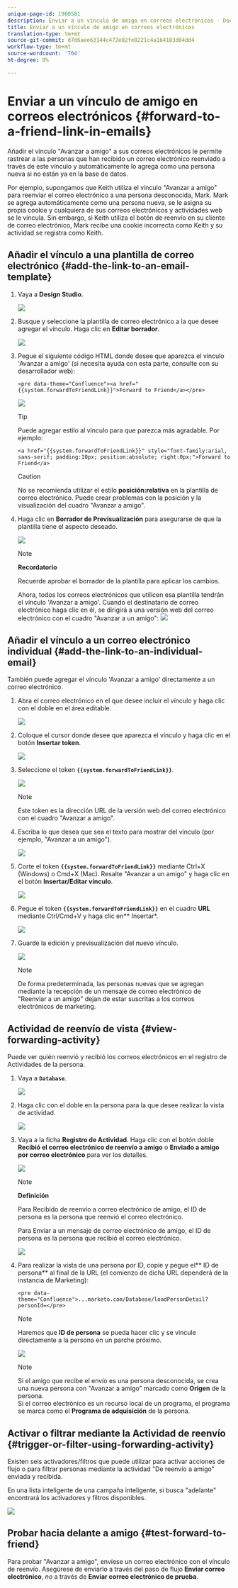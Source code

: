 ```yaml
---
unique-page-id: 1900581
description: Enviar a un vínculo de amigo en correos electrónicos - Documentos de marketing - Documentación del producto
title: Enviar a un vínculo de amigo en correos electrónicos
translation-type: tm+mt
source-git-commit: d7d6aee63144c472e02fe0221c4a164183d04dd4
workflow-type: tm+mt
source-wordcount: '704'
ht-degree: 0%

---
```



# Enviar a un vínculo de amigo en correos electrónicos {#forward-to-a-friend-link-in-emails}

Añadir el vínculo &quot;Avanzar a amigo&quot; a sus correos electrónicos le permite rastrear a las personas que han recibido un correo electrónico reenviado a través de este vínculo y automáticamente lo agrega como una persona nueva si no están ya en la base de datos.

Por ejemplo, supongamos que Keith utiliza el vínculo &quot;Avanzar a amigo&quot; para reenviar el correo electrónico a una persona desconocida, Mark. Mark se agrega automáticamente como una persona nueva, se le asigna su propia cookie y cualquiera de sus correos electrónicos y actividades web se le vincula. Sin embargo, si Keith utiliza el botón de reenvío en su cliente de correo electrónico, Mark recibe una cookie incorrecta como Keith y su actividad se registra como Keith.

## Añadir el vínculo a una plantilla de correo electrónico {#add-the-link-to-an-email-template}

1. Vaya a **Design Studio**.

   ![](assets/one-8.png)

1. Busque y seleccione la plantilla de correo electrónico a la que desee agregar el vínculo. Haga clic en **Editar borrador**.

   ![](assets/two-7.png)

1. Pegue el siguiente código HTML donde desee que aparezca el vínculo &#39;Avanzar a amigo&#39; (si necesita ayuda con esta parte, consulte con su desarrollador web):

   `<pre data-theme="Confluence"><a href="{{system.forwardToFriendLink}}">Forward to Friend</a></pre>`

   ![](assets/three-7.png)

   >[!TIP]
   >
   >
   >Puede agregar estilo al vínculo para que parezca más agradable. Por ejemplo:
   >
   >`<a href="{{system.forwardToFriendLink}}" style="font-family:arial, sans-serif; padding:10px; position:absolute; right:0px;">Forward to Friend</a>`

   >[!CAUTION]
   >
   >No se recomienda utilizar el estilo **posición:relativa** en la plantilla de correo electrónico. Puede crear problemas con la posición y la visualización del cuadro &quot;Avanzar a amigo&quot;.

1. Haga clic en **Borrador de Previsualización** para asegurarse de que la plantilla tiene el aspecto deseado.

   ![](assets/four-5.png)

   >[!NOTE]
   >
   >**Recordatorio**
   >
   >Recuerde aprobar el borrador de la plantilla para aplicar los cambios.

   Ahora, todos los correos electrónicos que utilicen esa plantilla tendrán el vínculo &#39;Avanzar a amigo&#39;. Cuando el destinatario de correo electrónico haga clic en él, se dirigirá a una versión web del correo electrónico con el cuadro &quot;Avanzar a un amigo&quot;:
   ![](assets/f2afbox.png)

## Añadir el vínculo a un correo electrónico individual {#add-the-link-to-an-individual-email}

También puede agregar el vínculo &#39;Avanzar a amigo&#39; directamente a un correo electrónico.

1. Abra el correo electrónico en el que desee incluir el vínculo y haga clic con el doble en el área editable.

   ![](assets/five-4.png)

1. Coloque el cursor donde desee que aparezca el vínculo y haga clic en el botón **Insertar token**.

   ![](assets/six-2.png)

1. Seleccione el token **`{{system.forwardToFriendLink}}`**.

   ![](assets/seven-1.png)

   >[!NOTE]
   >
   >Este token es la dirección URL de la versión web del correo electrónico con el cuadro &quot;Avanzar a amigo&quot;.

1. Escriba lo que desea que sea el texto para mostrar del vínculo (por ejemplo, &quot;Avanzar a un amigo&quot;).

   ![](assets/seven-1.png)

1. Corte el token **`{{system.forwardToFriendLink}}`** mediante Ctrl+X (Windows) o Cmd+X (Mac). Resalte &quot;Avanzar a un amigo&quot; y haga clic en el botón **Insertar/Editar vínculo**.

   ![](assets/eight-1.png)

1. Pegue el token **`{{system.forwardToFriendLink}}`** en el cuadro **URL** mediante Ctrl/Cmd+V y haga clic en** Insertar*.

   ![](assets/nine.png)

1. Guarde la edición y previsualización del nuevo vínculo.

   ![](assets/ten-1.png)

   >[!NOTE]
   >
   >De forma predeterminada, las personas nuevas que se agregan mediante la recepción de un mensaje de correo electrónico de &quot;Reenviar a un amigo&quot; dejan de estar suscritas a los correos electrónicos de marketing.

## Actividad de reenvío de vista {#view-forwarding-activity}

Puede ver quién reenvió y recibió los correos electrónicos en el registro de Actividades de la persona.

1. Vaya a **`Database`**.

   ![](assets/db.png)

1. Haga clic con el doble en la persona para la que desee realizar la vista de actividad.

   ![](assets/fourteen.png)

1. Vaya a la ficha **Registro de Actividad**. Haga clic con el botón doble **Recibió el correo electrónico de reenvío a amigo** o **Enviado a amigo por correo electrónico** para ver los detalles.

   ![](assets/fifteen.png)

   >[!NOTE]
   >
   >**Definición**
   >
   >
   >Para Recibido de reenvío a correo electrónico de amigo, el ID de persona es la persona que reenvió el correo electrónico.
   >
   >
   >Para Enviar a un mensaje de correo electrónico de amigo, el ID de persona es la persona que recibió el correo electrónico.

   ![](assets/sixteen.png)

1. Para realizar la vista de una persona por ID, copie y pegue el** ID de persona** al final de la URL (el comienzo de dicha URL dependerá de la instancia de Marketing):

   `<pre data-theme="Confluence">...marketo.com/Database/loadPersonDetail?personId=</pre>`

   >[!NOTE]
   >
   >Haremos que **ID de persona** se pueda hacer clic y se vincule directamente a la persona en un parche próximo.

   ![](assets/seventeen.png)

   >[!NOTE]
   >
   >Si el amigo que recibe el envío es una persona desconocida, se crea una nueva persona con &quot;Avanzar a amigo&quot; marcado como **Origen** de la persona.\
   >Si el correo electrónico es un recurso local de un programa, el programa se marca como el **Programa de adquisición** de la persona.

## Activar o filtrar mediante la Actividad de reenvío {#trigger-or-filter-using-forwarding-activity}

Existen seis activadores/filtros que puede utilizar para activar acciones de flujo o para filtrar personas mediante la actividad &quot;De reenvío a amigo&quot; enviada y recibida.

En una lista inteligente de una campaña inteligente, si busca &quot;adelante&quot; encontrará los activadores y filtros disponibles.

![](assets/nineteen.png)

## Probar hacia delante a amigo {#test-forward-to-friend}

Para probar &quot;Avanzar a amigo&quot;, envíese un correo electrónico con el vínculo de reenvío. Asegúrese de enviarlo a través del paso de flujo **Enviar correo electrónico**, *no* a través de **Enviar correo electrónico de prueba**.
